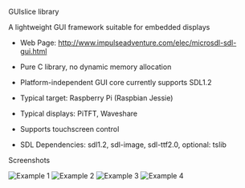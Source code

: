 GUIslice library

A lightweight GUI framework suitable for embedded displays
- Web Page: http://www.impulseadventure.com/elec/microsdl-sdl-gui.html

- Pure C library, no dynamic memory allocation
- Platform-independent GUI core currently supports SDL1.2
- Typical target: Raspberry Pi (Raspbian Jessie)
- Typical displays: PiTFT, Waveshare
- Supports touchscreen control
- SDL Dependencies: sdl1.2, sdl-image, sdl-ttf2.0, optional: tslib

Screenshots

![Example 1](http://www.impulseadventure.com/elec/images/sdl_menu1.png)
![Example 2](http://www.impulseadventure.com/elec/images/microsdl-ex07.png)
![Example 3](http://www.impulseadventure.com/elec/images/guislice-ex06.png)
![Example 4](http://www.impulseadventure.com/elec/images/guislice-ex08.png)